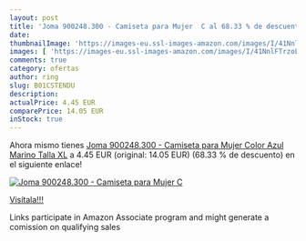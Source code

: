 ```yaml
---
layout: post
title: 'Joma 900248.300 - Camiseta para Mujer  C al 68.33 % de descuento'
date: 
thumbnailImage: 'https://images-eu.ssl-images-amazon.com/images/I/41NnlFTrzoL._SL200_.jpg'
images: [ 'https://images-eu.ssl-images-amazon.com/images/I/41NnlFTrzoL._SL200_.jpg' ]
comments: true
category: ofertas
author: ring
slug: B01CSTENDU
description:
actualPrice: 4.45 EUR
comparePrice: 14.05 EUR
inStock: true
---
```


Ahora mismo tienes [Joma 900248.300 - Camiseta para Mujer  Color Azul Marino  Talla XL](https://www.amazon.es/dp/B01CSTENDU/?tag=tolees-21) a 4.45 EUR (original: 14.05 EUR) (68.33 %  de descuento) en el siguiente enlace!

[![Joma 900248.300 - Camiseta para Mujer  C](https://images-eu.ssl-images-amazon.com/images/I/41NnlFTrzoL._SL200_.jpg)](https://www.amazon.es/dp/B01CSTENDU/?tag=tolees-21)

[Visítala!!!](https://www.amazon.es/dp/B01CSTENDU/?tag=tolees-21)

Links participate in Amazon Associate program and might generate a comission on qualifying sales
